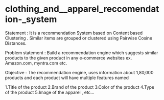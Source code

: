 # clothing_and__apparel_reccomendation-_system
Statement :
It is a recommendation System based on Content based Clustering . Similar items are grouped or clustered using Pairwise Cosine Distances.

Problem statement :
Build a recommendation engine which suggests similar products to the given product in any e-commerce websites ex. Amazon.com, myntra.com etc.

Objective :
The recommendation engine, uses information about 1,80,000 products and each product will have multiple features named

1.Title of the product 2.Brand of the product 3.Color of the product 4.Type of the product 5.Image of the apparel , etc...

